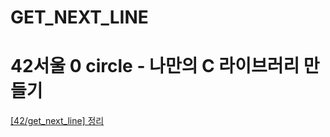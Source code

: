 # GET_NEXT_LINE

# 42서울 0 circle - 나만의 C 라이브러리 만들기
[[42/get_next_line] 정리](https://velog.io/@yoohoo030/42getnextline-%EC%A0%95%EB%A6%AC, "velog")
